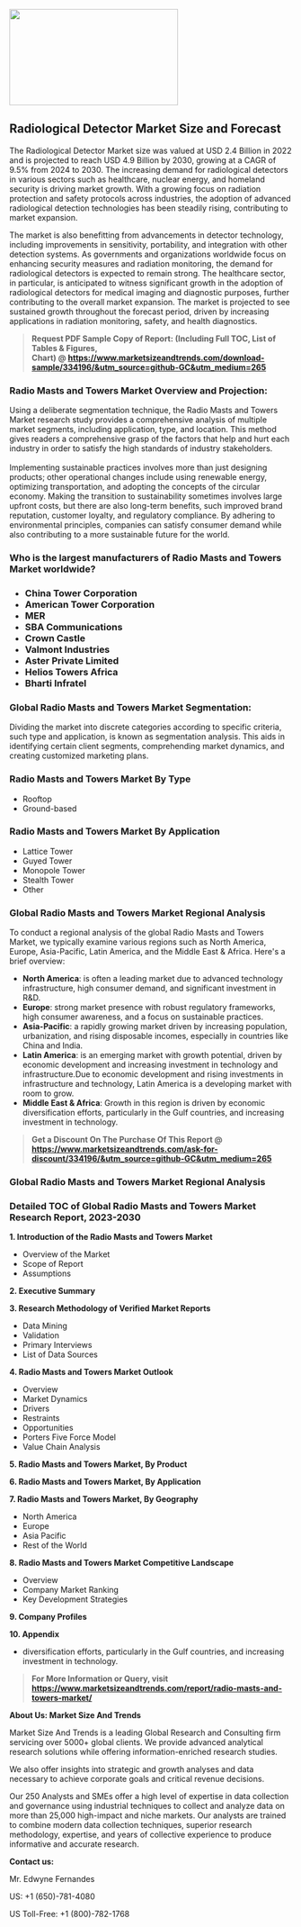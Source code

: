<p><img class="alignnone size-medium wp-image-20088" src="https://ffe5etoiles.com/wp-content/uploads/2024/12/MST1-300x171.png" alt="" width="300" height="171" /></p><h2>Radiological Detector Market Size and Forecast</h2><p>The Radiological Detector Market size was valued at USD 2.4 Billion in 2022 and is projected to reach USD 4.9 Billion by 2030, growing at a CAGR of 9.5% from 2024 to 2030. The increasing demand for radiological detectors in various sectors such as healthcare, nuclear energy, and homeland security is driving market growth. With a growing focus on radiation protection and safety protocols across industries, the adoption of advanced radiological detection technologies has been steadily rising, contributing to market expansion.</p><p>The market is also benefitting from advancements in detector technology, including improvements in sensitivity, portability, and integration with other detection systems. As governments and organizations worldwide focus on enhancing security measures and radiation monitoring, the demand for radiological detectors is expected to remain strong. The healthcare sector, in particular, is anticipated to witness significant growth in the adoption of radiological detectors for medical imaging and diagnostic purposes, further contributing to the overall market expansion. The market is projected to see sustained growth throughout the forecast period, driven by increasing applications in radiation monitoring, safety, and health diagnostics.</p></p><blockquote id="" class=""><strong>Request PDF Sample Copy of Report: (Including Full TOC, List of Tables &amp; Figures, Chart)&nbsp;@&nbsp;<strong><a href="https://www.marketsizeandtrends.com/download-sample/334196/&utm_source=github-GC&utm_medium=265" target="_blank">https://www.marketsizeandtrends.com/download-sample/334196/&utm_source=github-GC&utm_medium=265</a></strong></strong></blockquote><h3 id="" class="">Radio Masts and Towers Market&nbsp;Overview and Projection:</h3><p id="" class="">Using a deliberate segmentation technique, the Radio Masts and Towers Market research study provides a comprehensive analysis of multiple market segments, including application, type, and location. This method gives readers a comprehensive grasp of the factors that help and hurt each industry in order to satisfy the high standards of industry stakeholders. <br /> <br />Implementing sustainable practices involves more than just designing products; other operational changes include using renewable energy, optimizing transportation, and adopting the concepts of the circular economy. Making the transition to sustainability sometimes involves large upfront costs, but there are also long-term benefits, such improved brand reputation, customer loyalty, and regulatory compliance. By adhering to environmental principles, companies can satisfy consumer demand while also contributing to a more sustainable future for the world.</p><h3 id="" class="">Who is the largest manufacturers of&nbsp;Radio Masts and Towers Market worldwide?</h3><h3 class=""><p><ul><li>China Tower Corporation </li><li> American Tower Corporation </li><li> MER </li><li> SBA Communications </li><li> Crown Castle </li><li> Valmont Industries </li><li> Aster Private Limited </li><li> Helios Towers Africa </li><li> Bharti Infratel</li></ul></p></h3><h3 id="" class="">Global&nbsp;Radio Masts and Towers Market Segmentation:</h3><p id="" class="">Dividing the market into discrete categories according to specific criteria, such type and application, is known as segmentation analysis. This aids in identifying certain client segments, comprehending market dynamics, and creating customized marketing plans.</p><h3 id="" class="">Radio Masts and Towers Market&nbsp;By Type</h3><p><p><ul><li>Rooftop</li><li> Ground-based</p></li></ul></p></p><h3 id="" class="">Radio Masts and Towers Market&nbsp;By Application</h3><p class=""><p><ul><li>Lattice Tower</li><li> Guyed Tower</li><li> Monopole Tower</li><li> Stealth Tower</li><li> Other</li></ul></p></p><h3 id="" class="">Global Radio Masts and Towers Market Regional Analysis</h3><p id="" class="">To conduct a regional analysis of the global Radio Masts and Towers Market, we typically examine various regions such as North America, Europe, Asia-Pacific, Latin America, and the Middle East &amp; Africa. Here's a brief overview:</p><ul><li><strong>North America</strong>: is often a leading market due to advanced technology infrastructure, high consumer demand, and significant investment in R&amp;D.</li><li><strong>Europe</strong>: strong market presence with robust regulatory frameworks, high consumer awareness, and a focus on sustainable practices.</li><li><strong>Asia-Pacific</strong>: a rapidly growing market driven by increasing population, urbanization, and rising disposable incomes, especially in countries like China and India.</li><li><strong>Latin America</strong>: is an emerging market with growth potential, driven by economic development and increasing investment in technology and infrastructure.Due to economic development and rising investments in infrastructure and technology, Latin America is a developing market with room to grow.</li><li><strong>Middle East &amp; Africa</strong>: Growth in this region is driven by economic diversification efforts, particularly in the Gulf countries, and increasing investment in technology.</li></ul><blockquote id="" class=""><strong>Get a Discount On The Purchase Of This Report @ <strong><a href="https://www.marketsizeandtrends.com/ask-for-discount/334196/&utm_source=github-GC&utm_medium=265" target="_blank">https://www.marketsizeandtrends.com/ask-for-discount/334196/&utm_source=github-GC&utm_medium=265</a></strong></strong></blockquote><h3 id="" class="">Global Radio Masts and Towers Market Regional Analysis</h3><h3 id="" class="">Detailed TOC of Global Radio Masts and Towers Market Research Report, 2023-2030</h3><p id="" class=""><strong>1. Introduction of the Radio Masts and Towers Market</strong></p><ul><li>Overview of the Market</li><li>Scope of Report</li><li>Assumptions</li></ul><p id="" class=""><strong>2. Executive Summary</strong></p><p id="" class=""><strong>3. Research Methodology of Verified Market Reports</strong></p><ul><li>Data Mining</li><li>Validation</li><li>Primary Interviews</li><li>List of Data Sources</li></ul><p id="" class=""><strong>4. Radio Masts and Towers Market Outlook</strong></p><ul><li>Overview</li><li>Market Dynamics</li><li>Drivers</li><li>Restraints</li><li>Opportunities</li><li>Porters Five Force Model</li><li>Value Chain Analysis</li></ul><p id="" class=""><strong>5. Radio Masts and Towers Market, By Product</strong></p><p id="" class=""><strong>6. Radio Masts and Towers Market, By Application</strong></p><p id="" class=""><strong>7. Radio Masts and Towers Market, By Geography</strong></p><ul><li>North America</li><li>Europe</li><li>Asia Pacific</li><li>Rest of the World</li></ul><p id="" class=""><strong>8. Radio Masts and Towers Market Competitive Landscape</strong></p><ul><li>Overview</li><li>Company Market Ranking</li><li>Key Development Strategies</li></ul><p id="" class=""><strong>9. Company Profiles</strong></p><p id="" class=""><strong>10. Appendix</strong></p><ul><li>diversification efforts, particularly in the Gulf countries, and increasing investment in technology.</li></ul><blockquote id="" class=""><strong>For More Information or Query, visit <strong><strong><a href="https://www.marketsizeandtrends.com/report/radio-masts-and-towers-market/" target="_blank">https://www.marketsizeandtrends.com/report/radio-masts-and-towers-market/</a></strong></strong></strong></blockquote><p id="" class=""><strong>About Us: Market Size And Trends</strong></p><p id="" class="">Market Size And Trends is a leading Global Research and Consulting firm servicing over 5000+ global clients. We provide advanced analytical research solutions while offering information-enriched research studies.</p><p id="" class="">We also offer insights into strategic and growth analyses and data necessary to achieve corporate goals and critical revenue decisions.</p><p id="" class="">Our 250 Analysts and SMEs offer a high level of expertise in data collection and governance using industrial techniques to collect and analyze data on more than 25,000 high-impact and niche markets. Our analysts are trained to combine modern data collection techniques, superior research methodology, expertise, and years of collective experience to produce informative and accurate research.</p><p id="" class=""><strong>Contact us:</strong></p><p id="" class="">Mr. Edwyne Fernandes</p><p id="" class="">US: +1 (650)-781-4080</p><p id="" class="">US Toll-Free: +1 (800)-782-1768</p>
